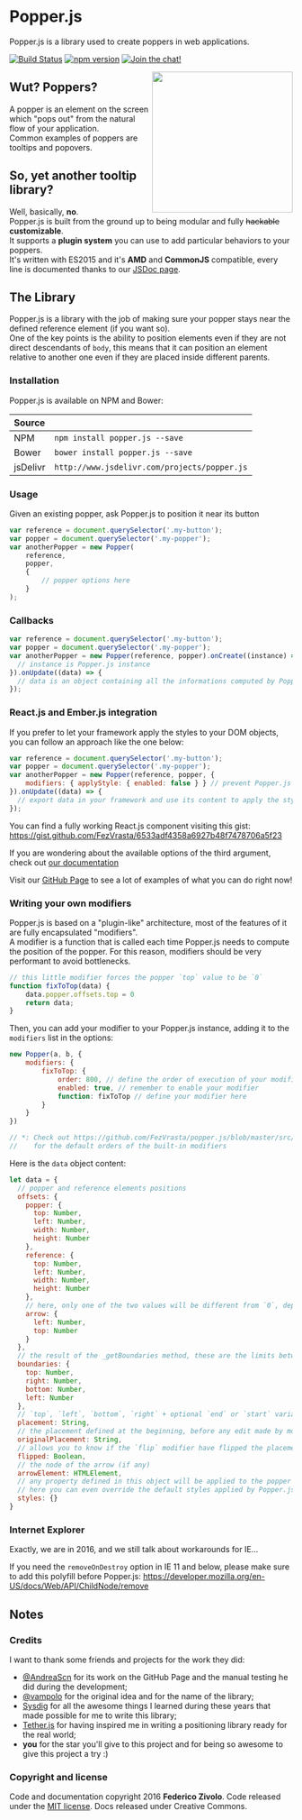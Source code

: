 # Popper.js
Popper.js is a library used to create poppers in web applications.

[![Build Status](https://travis-ci.org/FezVrasta/popper.js.svg?branch=master)](https://travis-ci.org/FezVrasta/popper.js)
[![npm version](https://badge.fury.io/js/popper.js.svg)](https://badge.fury.io/js/popper.js)
[![Join the chat!](https://badges.gitter.im/Join%20Chat.svg)](https://gitter.im/FezVrasta/popper.js)

<img src="https://raw.githubusercontent.com/FezVrasta/popper.js/master/popperjs.png" align="right" width=250>

## Wut? Poppers?
A popper is an element on the screen which "pops out" from the natural flow of your application.  
Common examples of poppers are tooltips and popovers.

## So, yet another tooltip library?
Well, basically, **no**.  
Popper.js is built from the ground up to being modular and fully ~~hackable~~ **customizable**.  
It supports a **plugin system** you can use to add particular behaviors to your poppers.  
It's written with ES2015 and it's **AMD** and **CommonJS** compatible, every line is documented thanks to our [JSDoc page](https://fezvrasta.github.io/popper.js/documentation.html).


## The Library
Popper.js is a library with the job of making sure your popper stays near the defined reference element (if you want so).  
One of the key points is the ability to position elements even if they are not direct descendants of `body`, this means that
it can position an element relative to another one even if they are placed inside different parents.

### Installation
Popper.js is available on NPM and Bower:

| Source   |                                              |
|:---------|:---------------------------------------------|
| NPM      | `npm install popper.js --save`               |
| Bower    | `bower install popper.js --save`             |
| jsDelivr | `http://www.jsdelivr.com/projects/popper.js` |


### Usage
Given an existing popper, ask Popper.js to position it near its button

```js
var reference = document.querySelector('.my-button');
var popper = document.querySelector('.my-popper');
var anotherPopper = new Popper(
    reference,
    popper,
    {
        // popper options here
    }
);
```

### Callbacks
```js
var reference = document.querySelector('.my-button');
var popper = document.querySelector('.my-popper');
var anotherPopper = new Popper(reference, popper).onCreate((instance) => {
  // instance is Popper.js instance
}).onUpdate((data) => {
  // data is an object containing all the informations computed by Popper.js and used to style the popper and its arrow
});
```

### React.js and Ember.js integration
If you prefer to let your framework apply the styles to your DOM objects, you can follow an approach like the one below:
```js
var reference = document.querySelector('.my-button');
var popper = document.querySelector('.my-popper');
var anotherPopper = new Popper(reference, popper, {
    modifiers: { applyStyle: { enabled: false } } // prevent Popper.js from applying styles to your DOM
}).onUpdate((data) => {
  // export data in your framework and use its content to apply the style to your popper
});
```
You can find a fully working React.js component visiting this gist:  
https://gist.github.com/FezVrasta/6533adf4358a6927b48f7478706a5f23


If you are wondering about the available options of the third argument, check out [our documentation](http://fezvrasta.github.io/popper.js/documentation.html#new_Popper_new)

Visit our [GitHub Page](https://fezvrasta.github.io/popper.js) to see a lot of examples of what you can do right now!

### Writing your own modifiers
Popper.js is based on a "plugin-like" architecture, most of the features of it are fully encapsulated "modifiers".  
A modifier is a function that is called each time Popper.js needs to compute the position of the popper. For this reason, modifiers should be very performant to avoid bottlenecks.

```js
// this little modifier forces the popper `top` value to be `0`
function fixToTop(data) {
    data.popper.offsets.top = 0
    return data;
}
```

Then, you can add your modifier to your Popper.js instance, adding it to the `modifiers` list in the options:

```js
new Popper(a, b, {
    modifiers: {
        fixToTop: {
            order: 800, // define the order of execution of your modifier*
            enabled: true, // remember to enable your modifier
            function: fixToTop // define your modifier here
        }
    }
})

// *: Check out https://github.com/FezVrasta/popper.js/blob/master/src/popper.js#L39
//    for the default orders of the built-in modifiers
```

Here is the `data` object content:

```js
let data = {
  // popper and reference elements positions
  offsets: {
    popper: {
      top: Number,
      left: Number,
      width: Number,
      height: Number
    },
    reference: {
      top: Number,
      left: Number,
      width: Number,
      height: Number
    },
    // here, only one of the two values will be different from `0`, depending by the placement
    arrow: {
      left: Number,
      top: Number
    }
  },
  // the result of the _getBoundaries method, these are the limits between the popper can be placed
  boundaries: {
    top: Number,
    right: Number,
    bottom: Number,
    left: Number
  },
  // `top`, `left`, `bottom`, `right` + optional `end` or `start` variations
  placement: String,
  // the placement defined at the beginning, before any edit made by modifiers
  originalPlacement: String,
  // allows you to know if the `flip` modifier have flipped the placement of the popper
  flipped: Boolean,
  // the node of the arrow (if any)
  arrowElement: HTMLElement,
  // any property defined in this object will be applied to the popper element
  // here you can even override the default styles applied by Popper.js
  styles: {}
}
```

### Internet Explorer
Exactly, we are in 2016, and we still talk about workarounds for IE...

If you need the `removeOnDestroy` option in IE 11 and below, please make sure to add this polyfill before Popper.js:
https://developer.mozilla.org/en-US/docs/Web/API/ChildNode/remove


## Notes

### Credits
I want to thank some friends and projects for the work they did:

- [@AndreaScn](https://github.com/AndreaScn) for its work on the GitHub Page and the manual testing he did during the development;
- [@vampolo](https://github.com/vampolo) for the original idea and for the name of the library;
- [Sysdig](https://github.com/Draios) for all the awesome things I learned during these years that made possible for me to write this library;
- [Tether.js](http://github.hubspot.com/tether/) for having inspired me in writing a positioning library ready for the real world;
- **you** for the star you'll give to this project and for being so awesome to give this project a try :)

### Copyright and license
Code and documentation copyright 2016 **Federico Zivolo**. Code released under the [MIT license](LICENSE.md). Docs released under Creative Commons.
